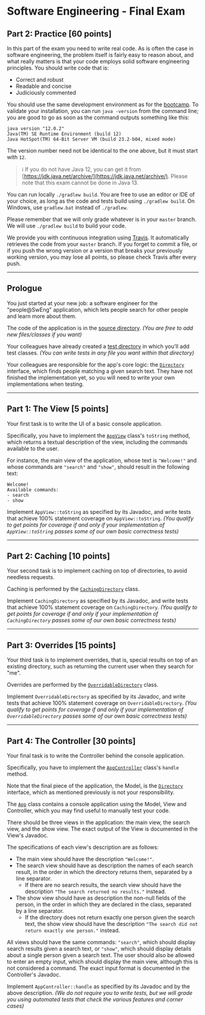 # Software Engineering - Final Exam

## Part 2: Practice [60 points]

In this part of the exam you need to write real code.
As is often the case in software engineering, the problem itself is fairly easy to reason about, and what really matters is that your code employs solid software engineering principles.
You should write code that is:
- Correct and robust
- Readable and concise
- Judiciously commented

You should use the same development environment as for the [bootcamp](https://github.com/sweng-epfl/public/blob/master/bootcamp/Readme.md).
To validate your installation, you can run `java -version` from the command line; you are good to go as soon as the command outputs something like this:

```
java version "12.0.2"
Java(TM) SE Runtime Environment (build 12)
Java HotSpot(TM) 64-Bit Server VM (build 23.2-b04, mixed mode)
```

The version number need not be identical to the one above, but it must start with `12`.

> :information_source: If you do not have Java 12, you can get it from [https://jdk.java.net/archive/](https://jdk.java.net/archive/). Please note that this exam cannot be done in Java 13. 

You can run locally `./gradlew build`.
You are free to use an editor or IDE of your choice, as long as the code and tests build using `./gradlew build`.
On Windows, use `gradlew.bat` instead of `./gradlew`.

Please remember that we will only grade whatever is in your `master` branch.
We will use `./gradlew build` to build your code.

We provide you with continuous integration using [Travis](https://travis-ci.com).
It automatically retrieves the code from your `master` branch.
If you forget to commit a file, or if you push the wrong version or a version that breaks your previously working version, you may lose all points, so please check Travis after every push.

---

## Prologue

You just started at your new job: a software engineer for the "people@SwEng" application, which lets people search for other people and learn more about them.

The code of the application is in the [source directory](src/main/java).
_(You are free to add new files/classes if you want)_

Your colleagues have already created a [test directory](src/test/java) in which you'll add test classes.
_(You can write tests in any file you want within that directory)_

Your colleagues are responsible for the app's core logic: the [`Directory`](src/main/java/Directory.java) interface, which finds people matching a given search text.
They have not finished the implementation yet, so you will need to write your own implementations when testing. 

---

## Part 1: The View [5 points]

Your first task is to write the UI of a basic console application.

Specifically, you have to implement the [`AppView`](src/main/java/AppView.java) class's `toString` method,
which returns a textual description of the view, including the commands available to the user.

For instance, the main view of the application, whose text is `"Welcome!"` and whose commands are `"search"` and `"show"`, should result in the following text:
```
Welcome!
Available commands:
- search
- show
```

Implement `AppView::toString` as specified by its Javadoc, and write tests that achieve 100% statement coverage on `AppView::toString`.
_(You qualify to get points for coverage if and only if your implementation of `AppView::toString` passes some of our own basic correctness tests)_

---

## Part 2: Caching [10 points]

Your second task is to implement caching on top of directories, to avoid needless requests.

Caching is performed by the [`CachingDirectory`](src/main/java/CachingDirectory.java) class.

Implement `CachingDirectory` as specified by its Javadoc, and write tests that achieve 100% statement coverage on `CachingDirectory`.
_(You qualify to get points for coverage if and only if your implementation of `CachingDirectory` passes some of our own basic correctness tests)_

---

## Part 3: Overrides [15 points]

Your third task is to implement overrides, that is, special results on top of an existing directory, such as returning the current user when they search for "me".

Overrides are performed by the [`OverridableDirectory`](src/main/java/OverridableDirectory.java) class.

Implement `OverridableDirectory` as specified by its Javadoc, and write tests that achieve 100% statement coverage on `OverridableDirectory`.
_(You qualify to get points for coverage if and only if your implementation of `OverridableDirectory` passes some of our own basic correctness tests)_

---

## Part 4: The Controller [30 points]

Your final task is to write the Controller behind the console application.

Specifically, you have to implement the [`AppController`](src/main/java/AppController.java) class's `handle` method.

Note that the final piece of the application, the Model, is the [`Directory`](src/main/java/Directory.java) interface, which as mentioned previously is not your responsibility.

The [`App`](src/main/java/App.java) class contains a console application using the Model, View and Controller,
which you may find useful to manually test your code.

There should be three views in the application: the main view, the search view, and the show view.
The exact output of the View is documented in the View's Javadoc.

The specifications of each view's description are as follows:
- The main view should have the description `"Welcome!"`.
- The search view should have as description the names of each search result, in the order in which the directory returns them, separated by a line separator.
  - If there are no search results, the search view should have the description `"The search returned no results."` instead.
- The show view should have as description the non-null fields of the person, in the order in which they are declared in the class, separated by a line separator.
  - If the directory does not return exactly one person given the search text, the show view should have the description `"The search did not return exactly one person."` instead.

All views should have the same commands:
`"search"`, which should display search results given a search text, 
or `"show"`, which should display details about a single person given a search text.
The user should also be allowed to enter an empty input, which should display the main view, although this is not considered a command.
The exact input format is documented in the Controller's Javadoc.

Implement `AppController::handle` as specified by its Javadoc and by the above description.
_(We do not require you to write tests, but we will grade you using automated tests that check the various features and corner cases)_

